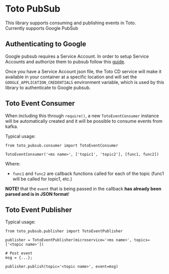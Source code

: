 # Toto PubSub
This library supports consuming and publishing events in Toto.<br/>
Currently supports Google PubSub

## Authenticating to Google
Google pubsub requires a Service Account. In order to setup Service Accounts and authorize them to pubsub follow this [guide](https://github.com/nicolasances/guides/wiki/Guide:-GCP-Cross-project-access-to-PubSub).

Once you have a Service Account json file, the Toto CD service will make it available in your container at a specific location and will set the `GOOGLE_APPLICATION_CREDENTIALS` environment variable, which is used by this library to authenticate to Google pubsub.

## Toto Event Consumer

When including this through `require()`, a new `TotoEventConsumer` instance will be automatically created and it will be possible to consume events from kafka.

Typical usage:

```
from toto_pubsub.consumer import TotoEventConsumer

TotoEventConsumer('<ms name>', ['topic1', 'topic2'], [func1, func2])
```
Where: 
 * `func1` and `func2` are callback functions called for each of the topic (func1 will be called for topic1, etc.)

**NOTE!** that the `event` that is being passed in the callback **has already been parsed and is in JSON format**!

## Toto Event Publisher

Typical usage:

```
from toto_pubsub.publisher import TotoEventPublisher

publisher = TotoEventPublisher(microservice='<ms name>', topics=['<topic name>'])

# Post event
msg = {...};

publisher.publish(topic='<topic name>', event=msg)

```
